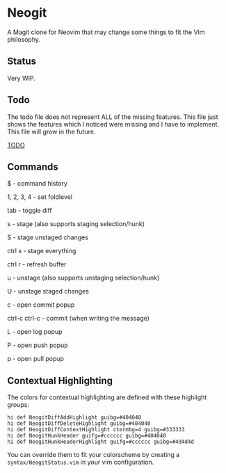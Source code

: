 # Neogit

A Magit clone for Neovim that may change some things to fit the Vim philosophy.

## Status

Very WIP.

## Todo

The todo file does not represent ALL of the missing features. This file just shows the features which I noticed were missing and I have to implement. This file will grow in the future.

[TODO](./todo.md)

## Commands

$ - command history

1, 2, 3, 4 - set foldlevel

tab - toggle diff

s - stage (also supports staging selection/hunk)

S - stage unstaged changes

ctrl s - stage everything

ctrl r - refresh buffer

u - unstage (also supports unstaging selection/hunk)

U - unstage staged changes

c - open commit popup

ctrl-c ctrl-c - commit (when writing the message)

L - open log popup

P - open push popup

p - open pull popup

## Contextual Highlighting

The colors for contextual highlighting are defined with these highlight groups:
```viml
hi def NeogitDiffAddHighlight guibg=#404040
hi def NeogitDiffDeleteHighlight guibg=#404040
hi def NeogitDiffContextHighlight ctermbg=4 guibg=#333333
hi def NeogitHunkHeader guifg=#cccccc guibg=#404040
hi def NeogitHunkHeaderHighlight guifg=#cccccc guibg=#4d4d4d
```
You can override them to fit your colorscheme by creating a `syntax/NeogitStatus.vim` in your vim configuration.
